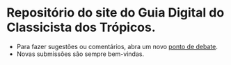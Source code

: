 # Repositório do site do Guia Digital do Classicista dos Trópicos.

* Para fazer sugestões ou comentários, abra um novo [ponto de debate](https://github.com/bcdavasconcelos/GDCT/issues/new).
* Novas submissões são sempre bem-vindas.
